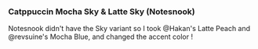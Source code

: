 ### Catppuccin Mocha Sky & Latte Sky (Notesnook)

Notesnook didn't have the Sky variant so I took @Hakan's Latte Peach and @revsuine's Mocha Blue, and changed the accent color !
